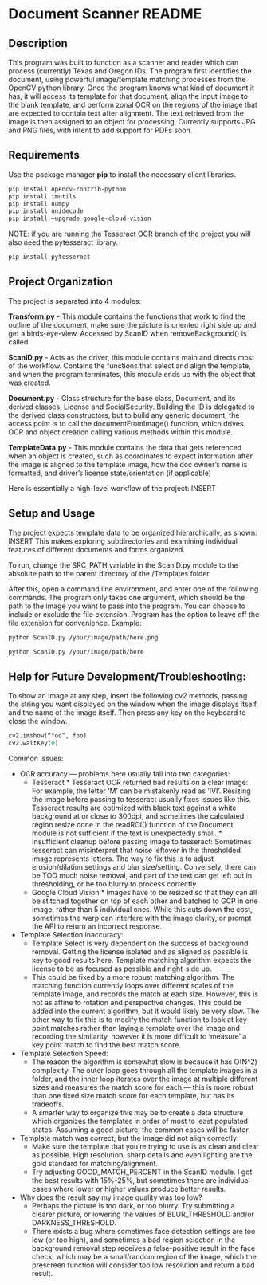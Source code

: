 # Document Scanner README

## Description
This program was built to function as a scanner and reader which can process (currently) Texas and Oregon IDs. The program first identifies the document, using powerful image/template matching processes from the OpenCV python library. Once the program knows what kind of document it has, it will access its template for that document, align the input image to the blank template, and perform zonal OCR on the regions of the image that are expected to contain text after alignment. The text retrieved from the image is then assigned to an object for processing. Currently supports JPG and PNG files, with intent to add support for PDFs soon.

## Requirements
Use the package manager **pip** to install the necessary client libraries.
```bash
pip install opencv-contrib-python
pip install imutils
pip install numpy
pip install unidecode
pip install —upgrade google-cloud-vision
```
NOTE: if you are running the Tesseract OCR branch of the project you will also need the pytesseract library.
```bash
pip install pytesseract
```


## Project Organization
The project is separated into 4 modules:

**Transform.py** - This module contains the functions that work to find the outline of the document, make sure the picture is oriented right side up and get a birds-eye-view. Accessed by ScanID when removeBackground() is called

**ScanID.py** - Acts as the driver, this module contains main and directs most of the workflow. Contains the functions that select and align the template, and when the program terminates, this module ends up with the object that was created.

**Document.py** - Class structure for the base class, Document, and its derived classes, License and SocialSecurity. Building the ID is delegated to the derived class constructors, but to build any generic document, the access point is to call the documentFromImage() function, which drives OCR and object creation calling various methods within this module.

**TemplateData.py** - This module contains the data that gets referenced when an object is created, such as coordinates to expect information after the image is aligned to the template image, how the doc owner’s name is formatted, and driver’s license state/orientation (if applicable)

Here is essentially a high-level workflow of the project:
INSERT

## Setup and Usage
The project expects template data to be organized hierarchically, as shown:
INSERT
This makes exploring subdirectories and examining individual features of different documents and forms organized.

To run, change the SRC_PATH variable in the ScanID.py module to the absolute path to the parent directory of the /Templates folder

After this, open a command line environment, and enter one of the following commands. The program only takes one argument, which should be the path to the image you want to pass into the program. You can choose to include or exclude the file extension. Program has the option to leave off the file extension for convenience. Example:
```bash
python ScanID.py /your/image/path/here.png
```
```bash
python ScanID.py /your/image/path/here
```

## Help for Future Development/Troubleshooting:
To show an image at any step, insert the following cv2 methods, passing the string you want displayed on the window when the image displays itself, and the name of the image itself. Then press any key on the keyboard to close the window.
```Python
cv2.imshow(“foo”, foo)
cv2.waitKey(0)
```

Common Issues:
* OCR accuracy — problems here usually fall into two categories:
    * Tesseract
            * Tesseract OCR returned bad results on a clear image: For example, the letter ‘M’ can be mistakenly read as ‘IVI’. Resizing the image before passing to tesseract usually fixes issues like this. Tesseract results are optimized with black text against a white background at or close to 300dpi, and sometimes the calculated region resize done in the readROI() function of the Document module is not sufficient if the text is unexpectedly small.
            * Insufficient cleanup before passing image to tesseract: Sometimes tesseract can misinterpret that noise leftover in the thresholded image represents letters. The way to fix this is to adjust erosion/dilation settings and blur size/setting. Conversely, there can be TOO much noise removal, and part of the text can get left out in thresholding, or be too blurry to process correctly.
    * Google Cloud Vision
            * Images have to be resized so that they can all be stitched together on top of each other and batched to GCP in one image, rather than 5 individual ones. While this cuts down the cost, sometimes the warp can interfere with the image clarity, or prompt the API to return an incorrect response.
* Template Selection inaccuracy:
    * Template Select is very dependent on the success of background removal. Getting the license isolated and as aligned as possible is key to good results here. Template matching algorithm expects the license to be as focused as possible and right-side up.
    * This could be fixed by a more robust matching algorithm. The matching function currently loops over different scales of the template image, and records the match at each size. However, this is not as affine to rotation and perspective changes. This could be added into the current algorithm, but it would likely be very slow. The other way to fix this is to modify the match function to look at key point matches rather than laying a template over the image and recording the similarity, however it is more difficult to ‘measure’ a key point match to find the best match score.
* Template Selection Speed:
    * The reason the algorithm is somewhat slow is because it has O(N^2) complexity. The outer loop goes through all the template images in a folder, and the inner loop iterates over the image at multiple different sizes and measures the match score for each — this is more robust than one fixed size match score for each template, but has its tradeoffs.
    * A smarter way to organize this may be to create a data structure which organizes the templates in order of most to least populated states. Assuming a good picture, the common cases will be faster.
* Template match was correct, but the image did not align correctly:
    * Make sure the template that you’re trying to use is as clean and clear as possible. High resolution, sharp details and even lighting are the gold standard for matching/alignment. 
    * Try adjusting GOOD_MATCH_PERCENT in the ScanID module. I got the best results with 15%-25%, but sometimes there are individual cases where lower or higher values produce better results.
* Why does the result say my image quality was too low? 
    * Perhaps the picture is too dark, or too blurry. Try submitting a clearer picture, or lowering the values of BLUR_THRESHOLD and/or DARKNESS_THRESHOLD.
    * There exists a bug where sometimes face detection settings are too low (or too high), and sometimes a bad region selection in the background removal step receives a false-positive result in the face check, which may be a small/random region of the image, which the prescreen function will consider too low resolution and return a bad result.
